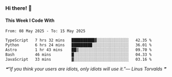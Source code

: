 ### Hi there! 👋

#### This Week I Code With
<!--START_SECTION:waka-->

```txt
From: 08 May 2025 - To: 15 May 2025

TypeScript   7 hrs 32 mins   ██████████▓░░░░░░░░░░░░░░   42.35 %
Python       6 hrs 24 mins   █████████░░░░░░░░░░░░░░░░   36.01 %
Astro        1 hr 43 mins    ██▒░░░░░░░░░░░░░░░░░░░░░░   09.70 %
Bash         46 mins         █░░░░░░░░░░░░░░░░░░░░░░░░   04.33 %
JavaScript   33 mins         ▓░░░░░░░░░░░░░░░░░░░░░░░░   03.16 %
```

<!--END_SECTION:waka-->

<!--STARTS_HERE_QUOTE_README-->
<i>❝“If you think your users are idiots, only idiots will use it.”— Linus Torvalds   ❞</i>
<!--ENDS_HERE_QUOTE_README-->
